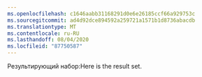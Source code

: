 ```yaml
---
ms.openlocfilehash: c1646aabb31168291d0e6e26185ccf66a929753c
ms.sourcegitcommit: ad4d92dce894592a259721a1571b1d8736abacdb
ms.translationtype: MT
ms.contentlocale: ru-RU
ms.lasthandoff: 08/04/2020
ms.locfileid: "87750587"
---
```

 <span data-ttu-id="cd8bb-101">Результирующий набор:</span><span class="sxs-lookup"><span data-stu-id="cd8bb-101">Here is the result set.</span></span> 